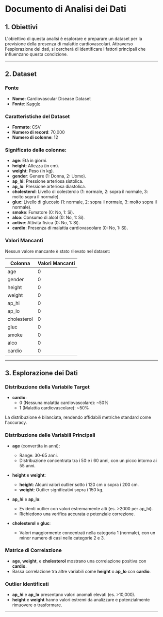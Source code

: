 # Documento di Analisi dei Dati

## 1. Obiettivi

L'obiettivo di questa analisi è esplorare e preparare un dataset per la previsione della presenza di malattie cardiovascolari. Attraverso l'esplorazione dei dati, si cercherà di identificare i fattori principali che influenzano questa condizione.

---

## 2. Dataset

### Fonte

- **Nome**: Cardiovascular Disease Dataset  
- **Fonte**: [Kaggle](https://www.kaggle.com/datasets/sulianova/cardiovascular-disease-dataset/data)

### Caratteristiche del Dataset

- **Formato**: CSV  
- **Numero di record**: 70,000  
- **Numero di colonne**: 12  

### Significato delle colonne:

- **age**: Età in giorni.  
- **height**: Altezza (in cm).  
- **weight**: Peso (in kg).  
- **gender**: Genere (1: Donna, 2: Uomo).  
- **ap_hi**: Pressione arteriosa sistolica.  
- **ap_lo**: Pressione arteriosa diastolica.  
- **cholesterol**: Livello di colesterolo (1: normale, 2: sopra il normale, 3: molto sopra il normale).  
- **gluc**: Livello di glucosio (1: normale, 2: sopra il normale, 3: molto sopra il normale).  
- **smoke**: Fumatore (0: No, 1: Sì).  
- **alco**: Consumo di alcol (0: No, 1: Sì).  
- **active**: Attività fisica (0: No, 1: Sì).  
- **cardio**: Presenza di malattia cardiovascolare (0: No, 1: Sì).  

### Valori Mancanti

Nessun valore mancante è stato rilevato nel dataset:

| Colonna        | Valori Mancanti |
|----------------|-----------------|
| age            | 0               |
| gender         | 0               |
| height         | 0               |
| weight         | 0               |
| ap_hi          | 0               |
| ap_lo          | 0               |
| cholesterol    | 0               |
| gluc           | 0               |
| smoke          | 0               |
| alco           | 0               |
| cardio         | 0               |

---

## 3. Esplorazione dei Dati

### Distribuzione della Variabile Target

- **cardio**:
  - 0 (Nessuna malattia cardiovascolare): ~50%  
  - 1 (Malattia cardiovascolare): ~50%  

La distribuzione è bilanciata, rendendo affidabili metriche standard come l'accuracy.

### Distribuzione delle Variabili Principali

- **age** (convertita in anni):  
  - Range: 30-65 anni.  
  - Distribuzione concentrata tra i 50 e i 60 anni, con un picco intorno ai 55 anni.  

- **height** e **weight**:  
  - **height**: Alcuni valori outlier sotto i 120 cm o sopra i 200 cm.  
  - **weight**: Outlier significativi sopra i 150 kg.  

- **ap_hi** e **ap_lo**:  
  - Evidenti outlier con valori estremamente alti (es. >2000 per ap_hi).  
  - Richiedono una verifica accurata e potenziale correzione.  

- **cholesterol** e **gluc**:  
  - Valori maggiormente concentrati nella categoria 1 (normale), con un minor numero di casi nelle categorie 2 e 3.  

### Matrice di Correlazione

- **age**, **weight**, e **cholesterol** mostrano una correlazione positiva con **cardio**.  
- Bassa correlazione tra altre variabili come **height** o **ap_lo** con **cardio**.

### Outlier Identificati

- **ap_hi** e **ap_lo** presentano valori anomali elevati (es. >10,000).  
- **height** e **weight** hanno valori estremi da analizzare e potenzialmente rimuovere o trasformare.  

---

